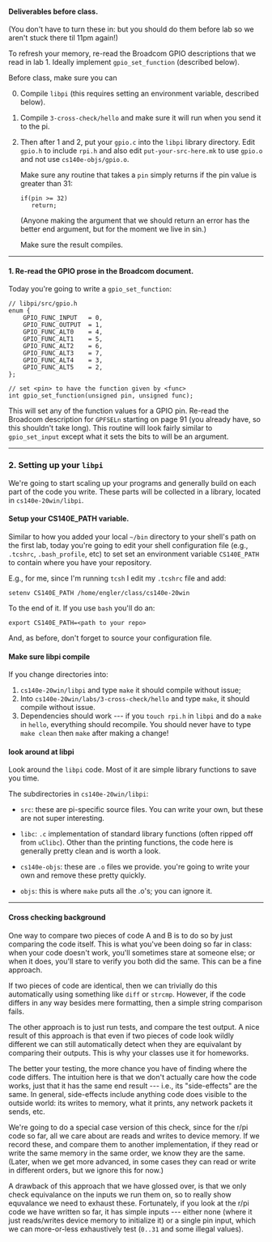 #### Deliverables before class.

(You don't have to turn these in: but you should do them before
lab so we aren't stuck there til 11pm again!)

To refresh your memory, re-read the Broadcom GPIO descriptions that we
read in lab 1.  Ideally implement `gpio_set_function` (described below).

Before class, make sure you can 

  0. Compile `libpi` (this requires setting an environment variable, 
     described below).

  1. Compile `3-cross-check/hello` and make sure it will run when you
     send it to the pi.

  2. Then after 1 and 2, put your `gpio.c` into the `libpi` library
     directory.  Edit `gpio.h` to include `rpi.h` and also
     edit `put-your-src-here.mk` to use `gpio.o` and not use
     `cs140e-objs/gpio.o`.  

     Make sure any routine that takes a `pin` simply returns if the pin
     value is greater than 31:

         if(pin >= 32)
            return;

     (Anyone making the argument that we should return an error has the
     better end argument, but for the moment we live in sin.) 

     Make sure the result compiles.

-------------------------------------------------------------------------
#### 1. Re-read the GPIO prose in the Broadcom document.

Today you're going to write a `gpio_set_function`:

    // libpi/src/gpio.h
    enum {
        GPIO_FUNC_INPUT   = 0,
        GPIO_FUNC_OUTPUT  = 1,
        GPIO_FUNC_ALT0    = 4,
        GPIO_FUNC_ALT1    = 5,
        GPIO_FUNC_ALT2    = 6,
        GPIO_FUNC_ALT3    = 7,
        GPIO_FUNC_ALT4    = 3,
        GPIO_FUNC_ALT5    = 2,
    };

    // set <pin> to have the function given by <func>
    int gpio_set_function(unsigned pin, unsigned func);

This will set any of the function values for a GPIO pin.  Re-read the
Broadcom description for `GPFSELn` starting on page 91 (you already have,
so this shouldn't take long).  This routine will look fairly similar to
`gpio_set_input` except what it sets the bits to will be an argument.

-------------------------------------------------------------------------
### 2. Setting up your `libpi`

We're going to start scaling up your programs and generally build on
each part of the code you write.    These parts will be collected in
a library, located in `cs140e-20win/libpi`.

#### Setup your  CS140E_PATH variable.

Similar to how you added your local `~/bin` directory to your
shell's path on the first lab, today you're going to edit your
shell configuration file (e.g., `.tcshrc`, `.bash_profile`, etc)
to set set an environment variable `CS140E_PATH` to contain where
you have your repository.

E.g., for me, since I'm running `tcsh` I edit my `.tcshrc` file and
add:

    setenv CS140E_PATH /home/engler/class/cs140e-20win

To the end of it.  If you use `bash` you'll do an:

    export CS140E_PATH=<path to your repo>

And, as before, don't forget to source your configuration file.


#### Make sure libpi compile

If you change directories into:
   1. `cs140e-20win/libpi` and type `make` it should compile without issue;
   2. Into `cs140e-20win/labs/3-cross-check/hello` and type `make`, it 
      should compile without issue.
   3. Dependencies should work --- if you `touch rpi.h` in `libpi` and do 
      a `make` in `hello`, everything should recompile.  You should never
      have to type `make clean` then `make` after making a change!

#### look around at libpi

Look around the `libpi` code.  Most of it are simple library functions
to save you time.

The subdirectories in `cs140e-20win/libpi`:
  - `src`: these are pi-specific source files.  You can write your own, but
    these are not super interesting.

  - `libc`: `.c` implementation of standard library functions (often
    ripped off from `uClibc`).   Other than the printing functions,
    the code here is generally pretty clean and is worth a look.

  - `cs140e-objs`: these are `.o` files we provide.  you're going to
    write your own and remove these pretty quickly.

  - `objs`: this is where `make` puts all the .o's; you can ignore it.


-------------------------------------------------------------------------
#### Cross checking background

One way to compare two pieces of code A and B is to do so by just
comparing the code itself.    This is what you've been doing so far
in class: when your code doesn't work, you'll sometimes stare at
someone else; or when it does, you'll stare to verify you both did
the same.  This can be a fine approach.

If two pieces of code are identical, then we can trivially do this
automatically using something like `diff` or `strcmp`.  However, if the
code differs in any way besides mere formatting, then a simple string
comparison fails.

The other approach is to just run tests, and compare the test output.
A nice result of this approach is that even if two pieces of code
look wildly different we can still automatically detect when they are
equivalant by comparing their outputs.  This is why your classes use
it for homeworks.

The better your testing, the more chance you have of finding where
the code differs.  The intuition here is that we don't actually care
how the code works, just that it has the same end result --- i.e., its
"side-effects" are the same.  In general, side-effects include anything
code does visible to the outside world: its writes to memory, what it
prints, any network packets it sends, etc.

We're going to do a special case version of this check, since for the r/pi
code so far, all we care about are reads and writes to device memory.
If we record these, and compare them to another implementation, if
they read or write the same memory in the same order, we know they are
the same.  (Later, when we get more advanced, in some cases they can
read or write in different orders, but we ignore this for now.)

A drawback of this approach that we have glossed over, is that we
only check equivalance on the inputs we run them on, so to really show
equvalance we need to exhaust these.  Fortunately, if you look at the
r/pi code we have written so far, it has simple inputs --- either none
(where it just reads/writes device memory to initialize it) or a single
pin input, which we can more-or-less exhaustively test (`0..31` and some
illegal values).

